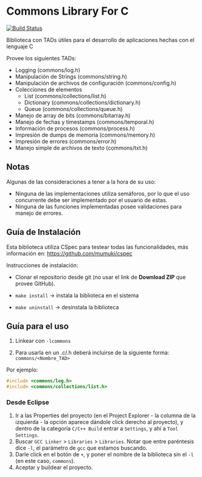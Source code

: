 # Commons Library For C

[![Build Status](https://github.com/sisoputnfrba/so-commons-library/actions/workflows/unit-tests.yml/badge.svg)](https://github.com/sisoputnfrba/so-commons-library/actions/workflows/unit-tests.yml)

Biblioteca con TADs útiles para el desarrollo de aplicaciones hechas con el lenguaje C

Provee los siguientes TADs:

* Logging (commons/log.h)
* Manipulación de Strings (commons/string.h)
* Manipulación de archivos de configuración (commons/config.h)
* Colecciones de elementos
  * List (commons/collections/list.h)
  * Dictionary (commons/collections/dictionary.h)
  * Queue (commons/collections/queue.h)
* Manejo de array de bits (commons/bitarray.h)
* Manejo de fechas y timestamps (commons/temporal.h)
* Información de procesos (commons/process.h)
* Impresión de dumps de memoria (commons/memory.h)
* Impresión de errores (commons/error.h)
* Manejo simple de archivos de texto (commons/txt.h)

## Notas

Algunas de las consideraciones a tener a la hora de su uso:

* Ninguna de las implementaciones utiliza semáforos, por lo que el uso concurrente debe ser implementado por el usuario de estas.
* Ninguna de las funciones implementadas posee validaciones para manejo de errores.

## Guía de Instalación

Esta biblioteca utiliza CSpec para testear todas las funcionalidades, más información en: https://github.com/mumuki/cspec

Instrucciones de instalación:

- Clonar el repositorio desde git (no usar el link de **Download ZIP** que provee GitHub).

- `make install` -> instala la biblioteca en el sistema

- `make uninstall` -> desinstala la biblioteca

## Guía para el uso

1. Linkear con `-lcommons`

2. Para usarla en un .c/.h deberá incluirse de la siguiente forma: `commons/<Nombre_TAD>`

Por ejemplo:

```c
#include <commons/log.h>
#include <commons/collections/list.h>
```

### Desde Eclipse

1. Ir a las Properties del proyecto (en el Project Explorer - la columna de la izquierda - la opción aparece dándole click derecho al proyecto), y dentro de la categoría `C/C++ Build` entrar a `Settings`, y ahí a `Tool Settings`.
2. Buscar `GCC Linker` > `Libraries` > `Libraries`. Notar que entre paréntesis dice `-l`, el parámetro de `gcc` que estamos buscando.
3. Darle click en el botón de `+`, y poner el nombre de la biblioteca sin el `-l` (en este caso, `commons`).
4. Aceptar y buildear el proyecto.
